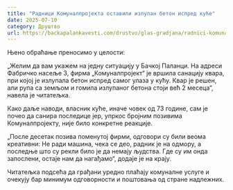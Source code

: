 ```yaml
---
title: "Радници Комуналпројекта оставили излупан бетон испред куће"
date: 2025-07-10
category: Друштво
url: https://backapalankavesti.com/drustvo/glas-gradjana/radnici-komunalprojekta-ostavili-izlupan-beton-ispred-kuce/
---
```


Њено обраћање преносимо у целости:

„Желим да вам укажем на једну ситуацију у Бачкој Паланци. На адреси Фабричко насеље 3, фирма „Комуналпројект“ је вршила санацију квара, при којој је излупала бетон испред самог улаза у кућу. Квар је решен, али рупа са земљом и гомила излупаног бетона стоји већ 2 месеца“, навела је читатељка.

Како даље наводи, власник куће, иначе човек од 73 године, сам је почео да санира последице јер, упркос бројним позивима Комуналпројекту, није било конкретне реакције.

„После десетак позива поменутој фирми, одговори су били веома креативни: Не ради машина, чека се део, радник је на одмору, а последње што су рекли било је да немају људства. Где су им онда запослени, остаје нам да нагађамо“, додаје је на крају.

Читатељка подсећа да грађани уредно плаћају комуналне услуге и очекују бар минимум одговорности и поштовања од стране надлежних.
